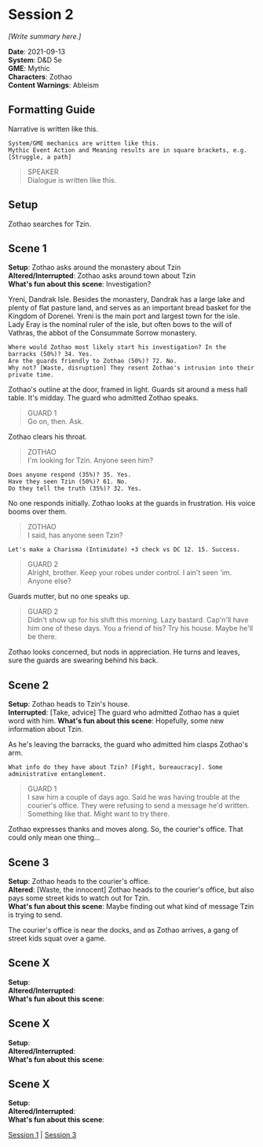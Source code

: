 # Session 2

*[Write summary here.]*

**Date**: 2021-09-13  
**System**: D&D 5e  
**GME**: Mythic  
**Characters**: Zothao  
**Content Warnings**: Ableism    

## Formatting Guide

Narrative is written like this.

    System/GME mechanics are written like this.  
    Mythic Event Action and Meaning results are in square brackets, e.g. [Struggle, a path]

> SPEAKER  
> Dialogue is written like this.  





## Setup

Zothao searches for Tzin.





## Scene 1
**Setup**: Zothao asks around the monastery about Tzin  
**Altered/Interrupted**: Zothao asks around town about Tzin  
**What's fun about this scene**: Investigation?  

Yreni, Dandrak Isle. Besides the monastery, Dandrak has a large lake and plenty of flat pasture land, and serves as an important bread basket for the Kingdom of Dorenei. Yreni is the main port and largest town for the isle. Lady Eray is the nominal ruler of the isle, but often bows to the will of Vathras, the abbot of the Consummate Sorrow monastery.

    Where would Zothao most likely start his investigation? In the barracks (50%)? 34. Yes.  
    Are the guards friendly to Zothao (50%)? 72. No.  
    Why not? [Waste, disruption] They resent Zothao's intrusion into their private time.  

Zothao's outline at the door, framed in light. Guards sit around a mess hall table. It's midday. The guard who admitted Zothao speaks.

> GUARD 1  
> Go on, then. Ask.

Zothao clears his throat.

> ZOTHAO  
> I'm looking for Tzin. Anyone seen him?

    Does anyone respond (35%)? 35. Yes.
    Have they seen Tzin (50%)? 61. No.
    Do they tell the truth (35%)? 32. Yes.

No one responds initially. Zothao looks at the guards in frustration. His voice booms over them.

> ZOTHAO  
> I said, has anyone seen Tzin?

    Let's make a Charisma (Intimidate) +3 check vs DC 12. 15. Success.

> GUARD 2  
> Alright, brother. Keep your robes under control. I ain't seen 'im. Anyone else?

Guards mutter, but no one speaks up.

> GUARD 2  
> Didn't show up for his shift this morning. Lazy bastard. Cap'n'll have him one of these days. You a friend of his? Try his house. Maybe he'll be there.

Zothao looks concerned, but nods in appreciation. He turns and leaves, sure the guards are swearing behind his back.





## Scene 2
**Setup**: Zothao heads to Tzin's house.  
**Interrupted**: [Take, advice] The guard who admitted Zothao has a quiet word with him. 
**What's fun about this scene**: Hopefully, some new information about Tzin.  

As he's leaving the barracks, the guard who admitted him clasps Zothao's arm.

    What info do they have about Tzin? [Fight, bureaucracy]. Some administrative entanglement.

> GUARD 1  
> I saw him a couple of days ago. Said he was having trouble at the courier's office. They were refusing to send a message he'd written. Something like that. Might want to try there.

Zothao expresses thanks and moves along. So, the courier's office. That could only mean one thing...





## Scene 3
**Setup**: Zothao heads to the courier's office.  
**Altered**: [Waste, the innocent] Zothao heads to the courier's office, but also pays some street kids to watch out for Tzin.  
**What's fun about this scene**: Maybe finding out what kind of message Tzin is trying to send.  

The courier's office is near the docks, and as Zothao arrives, a gang of street kids squat over a game.




## Scene X
**Setup**:  
**Altered/Interrupted**:  
**What's fun about this scene**:  






## Scene X
**Setup**:  
**Altered/Interrupted**:  
**What's fun about this scene**:  






## Scene X
**Setup**:  
**Altered/Interrupted**:  
**What's fun about this scene**:  


[Session 1](https://github.com/jimmyturnip/dragon-wing-5e/blob/master/session-01.md) | [Session 3](https://github.com/jimmyturnip/dragon-wing-5e/blob/master/session-03.md)
